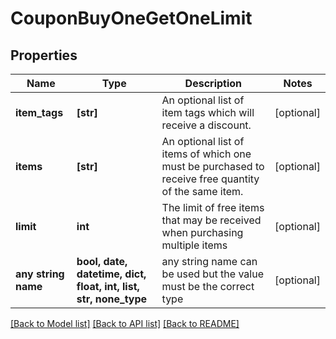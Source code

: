 # CouponBuyOneGetOneLimit


## Properties
Name | Type | Description | Notes
------------ | ------------- | ------------- | -------------
**item_tags** | **[str]** | An optional list of item tags which will receive a discount. | [optional] 
**items** | **[str]** | An optional list of items of which one must be purchased to receive free quantity of the same item. | [optional] 
**limit** | **int** | The limit of free items that may be received when purchasing multiple items | [optional] 
**any string name** | **bool, date, datetime, dict, float, int, list, str, none_type** | any string name can be used but the value must be the correct type | [optional]

[[Back to Model list]](../README.md#documentation-for-models) [[Back to API list]](../README.md#documentation-for-api-endpoints) [[Back to README]](../README.md)


